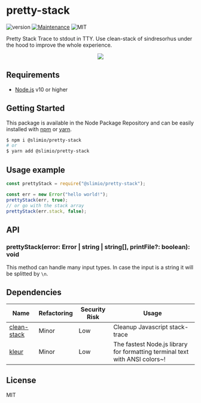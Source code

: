 # pretty-stack
![version](https://img.shields.io/badge/version-0.1.0-blue.svg)
[![Maintenance](https://img.shields.io/badge/Maintained%3F-yes-green.svg)](https://github.com/SlimIO/is/commit-activity)
![MIT](https://img.shields.io/github/license/mashape/apistatus.svg)

Pretty Stack Trace to stdout in TTY. Use clean-stack of sindresorhus under the hood to improve the whole experience.

<p align="center">
    <img src="https://i.imgur.com/YSPu6oV.png">
</p>

## Requirements
- [Node.js](https://nodejs.org/en/) v10 or higher

## Getting Started

This package is available in the Node Package Repository and can be easily installed with [npm](https://docs.npmjs.com/getting-started/what-is-npm) or [yarn](https://yarnpkg.com).

```bash
$ npm i @slimio/pretty-stack
# or
$ yarn add @slimio/pretty-stack
```

## Usage example
```js
const prettyStack = require("@slimio/pretty-stack");

const err = new Error("hello world!");
prettyStack(err, true);
// or go with the stack array
prettyStack(err.stack, false);
```

## API

### prettyStack(error: Error | string | string[], printFile?: boolean): void
This method can handle many input types. In case the input is a string it will be splitted by `\n`.

## Dependencies

|Name|Refactoring|Security Risk|Usage|
|---|---|---|---|
|[clean-stack](https://github.com/sindresorhus/clean-stack#readme)|Minor|Low|Cleanup Javascript stack-trace|
|[kleur](https://github.com/lukeed/kleur)|Minor|Low|The fastest Node.js library for formatting terminal text with ANSI colors~!|

## License
MIT
